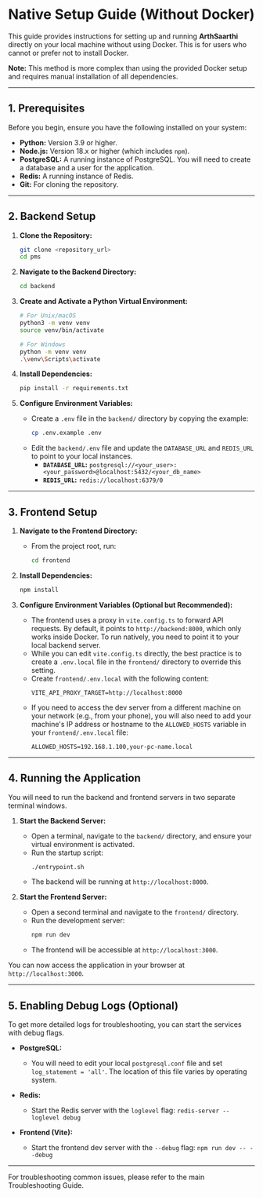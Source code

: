 # Native Setup Guide (Without Docker)

This guide provides instructions for setting up and running **ArthSaarthi** directly on your local machine without using Docker. This is for users who cannot or prefer not to install Docker.

**Note:** This method is more complex than using the provided Docker setup and requires manual installation of all dependencies.

---

## 1. Prerequisites

Before you begin, ensure you have the following installed on your system:

*   **Python:** Version 3.9 or higher.
*   **Node.js:** Version 18.x or higher (which includes `npm`).
*   **PostgreSQL:** A running instance of PostgreSQL. You will need to create a database and a user for the application.
*   **Redis:** A running instance of Redis.
*   **Git:** For cloning the repository.

---

## 2. Backend Setup

1.  **Clone the Repository:**
    ```bash
    git clone <repository_url>
    cd pms
    ```

2.  **Navigate to the Backend Directory:**
    ```bash
    cd backend
    ```

3.  **Create and Activate a Python Virtual Environment:**
    ```bash
    # For Unix/macOS
    python3 -m venv venv
    source venv/bin/activate

    # For Windows
    python -m venv venv
    .\venv\Scripts\activate
    ```

4.  **Install Dependencies:**
    ```bash
    pip install -r requirements.txt
    ```

5.  **Configure Environment Variables:**
    *   Create a `.env` file in the `backend/` directory by copying the example:
        ```bash
        cp .env.example .env
        ```
    *   Edit the `backend/.env` file and update the `DATABASE_URL` and `REDIS_URL` to point to your local instances.
        *   **`DATABASE_URL`:** `postgresql://<your_user>:<your_password>@localhost:5432/<your_db_name>`
        *   **`REDIS_URL`:** `redis://localhost:6379/0`

---

## 3. Frontend Setup

1.  **Navigate to the Frontend Directory:**
    *   From the project root, run:
        ```bash
        cd frontend
        ```

2.  **Install Dependencies:**
    ```bash
    npm install
    ```

3.  **Configure Environment Variables (Optional but Recommended):**
    *   The frontend uses a proxy in `vite.config.ts` to forward API requests. By default, it points to `http://backend:8000`, which only works inside Docker. To run natively, you need to point it to your local backend server.
    *   While you can edit `vite.config.ts` directly, the best practice is to create a `.env.local` file in the `frontend/` directory to override this setting.
    *   Create `frontend/.env.local` with the following content:
        ```
        VITE_API_PROXY_TARGET=http://localhost:8000
        ```
    *   If you need to access the dev server from a different machine on your network (e.g., from your phone), you will also need to add your machine's IP address or hostname to the `ALLOWED_HOSTS` variable in your `frontend/.env.local` file:
        ```
        ALLOWED_HOSTS=192.168.1.100,your-pc-name.local
        ```

---

## 4. Running the Application

You will need to run the backend and frontend servers in two separate terminal windows.

1.  **Start the Backend Server:**
    *   Open a terminal, navigate to the `backend/` directory, and ensure your virtual environment is activated.
    *   Run the startup script:
        ```bash
        ./entrypoint.sh
        ```
    *   The backend will be running at `http://localhost:8000`.

2.  **Start the Frontend Server:**
    *   Open a second terminal and navigate to the `frontend/` directory.
    *   Run the development server:
        ```bash
        npm run dev
        ```
    *   The frontend will be accessible at `http://localhost:3000`.

You can now access the application in your browser at `http://localhost:3000`.

---

## 5. Enabling Debug Logs (Optional)

To get more detailed logs for troubleshooting, you can start the services with debug flags.

*   **PostgreSQL:**
    *   You will need to edit your local `postgresql.conf` file and set `log_statement = 'all'`. The location of this file varies by operating system.

*   **Redis:**
    *   Start the Redis server with the `loglevel` flag: `redis-server --loglevel debug`

*   **Frontend (Vite):**
    *   Start the frontend dev server with the `--debug` flag: `npm run dev -- --debug`

---

For troubleshooting common issues, please refer to the main Troubleshooting Guide.